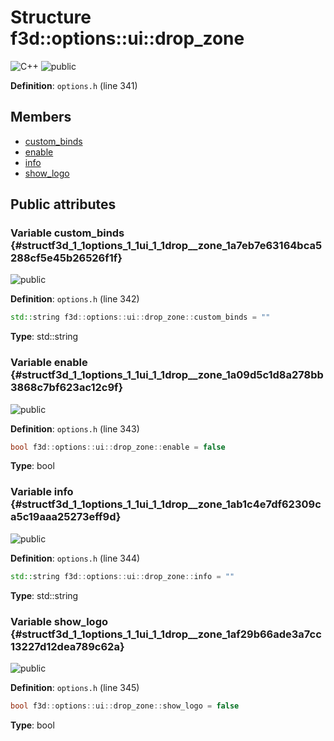 # Structure f3d::options::ui::drop\_zone

![][C++]
![][public]

**Definition**: `options.h` (line 341)





## Members

* [custom\_binds](structf3d_1_1options_1_1ui_1_1drop__zone.md#structf3d_1_1options_1_1ui_1_1drop__zone_1a7eb7e63164bca5288cf5e45b26526f1f)
* [enable](structf3d_1_1options_1_1ui_1_1drop__zone.md#structf3d_1_1options_1_1ui_1_1drop__zone_1a09d5c1d8a278bb3868c7bf623ac12c9f)
* [info](structf3d_1_1options_1_1ui_1_1drop__zone.md#structf3d_1_1options_1_1ui_1_1drop__zone_1ab1c4e7df62309ca5c19aaa25273eff9d)
* [show\_logo](structf3d_1_1options_1_1ui_1_1drop__zone.md#structf3d_1_1options_1_1ui_1_1drop__zone_1af29b66ade3a7cc13227d12dea789c62a)

## Public attributes

### Variable custom\_binds {#structf3d_1_1options_1_1ui_1_1drop__zone_1a7eb7e63164bca5288cf5e45b26526f1f}

![][public]

**Definition**: `options.h` (line 342)


```cpp
std::string f3d::options::ui::drop_zone::custom_binds = ""
```








**Type**: std::string



### Variable enable {#structf3d_1_1options_1_1ui_1_1drop__zone_1a09d5c1d8a278bb3868c7bf623ac12c9f}

![][public]

**Definition**: `options.h` (line 343)


```cpp
bool f3d::options::ui::drop_zone::enable = false
```








**Type**: bool



### Variable info {#structf3d_1_1options_1_1ui_1_1drop__zone_1ab1c4e7df62309ca5c19aaa25273eff9d}

![][public]

**Definition**: `options.h` (line 344)


```cpp
std::string f3d::options::ui::drop_zone::info = ""
```








**Type**: std::string



### Variable show\_logo {#structf3d_1_1options_1_1ui_1_1drop__zone_1af29b66ade3a7cc13227d12dea789c62a}

![][public]

**Definition**: `options.h` (line 345)


```cpp
bool f3d::options::ui::drop_zone::show_logo = false
```








**Type**: bool



[public]: https://img.shields.io/badge/-public-brightgreen (public)
[C++]: https://img.shields.io/badge/language-C%2B%2B-blue (C++)
[protected]: https://img.shields.io/badge/-protected-yellow (protected)
[const]: https://img.shields.io/badge/-const-lightblue (const)
[static]: https://img.shields.io/badge/-static-lightgrey (static)